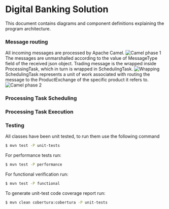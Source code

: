 # Digital Banking Solution

This document contains diagrams and component definitions explaining the program architecture.


### Message routing

All incoming messages are processed by Apache Camel.
![Camel phase 1](https://bytebucket.org/gftcontest2016team35/contest2016team35/raw/master/images/messageRouting1.png)
The messages are unmarshalled according to the value of MessageType field of the received json object. Trading message is the wrapped inside ProcessingTask, which in turn is wrapped in SchedulingTask.
![Wrapping](https://bytebucket.org/gftcontest2016team35/contest2016team35/raw/master/images/messageWrapping.png)
SchedulingTask represents a unit of work associated with routing the message to the ProductExchange of the specific product it refers to.
![Camel phase 2](https://bytebucket.org/gftcontest2016team35/contest2016team35/raw/master/images/messageRouting.png)


### Processing Task Scheduling

### Processing Task Execution

### Testing

All classes have been unit tested, to run them use the following command

```sh
$ mvn test -P unit-tests
```

For performance tests run:

```sh
$ mvn test -P performance
```

For functional verification run:

```sh
$ mvn test -P functional
```

To generate unit-test code coverage report run:

```sh
$ mvn clean cobertura:cobertura -P unit-tests
```
